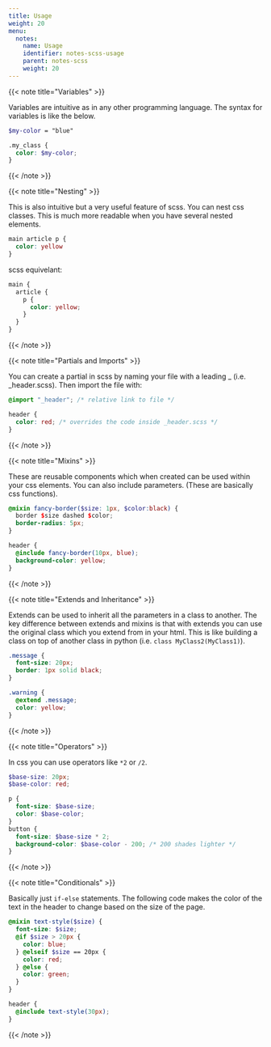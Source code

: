 ```yaml
---
title: Usage
weight: 20
menu:
  notes:
    name: Usage
    identifier: notes-scss-usage
    parent: notes-scss
    weight: 20
---
```


<!-- Variables -->
{{< note title="Variables" >}}

Variables are intuitive as in any other programming language. The syntax for variables is like the below.

```scss
$my-color = "blue"

.my_class {
  color: $my-color;
}
```
{{< /note >}}

<!-- Nesting -->
{{< note title="Nesting" >}}

This is also intuitive but a very useful feature of scss. You can nest css classes. This is much more readable when you have several nested elements.

```css
main article p {
  color: yellow
}
```

scss equivelant:

```scss
main {
  article {
    p {
      color: yellow;
    }
  }
}
```
{{< /note >}}

<!-- Partials and Imports -->
{{< note title="Partials and Imports" >}}

You can create a partial in scss by naming your file with a leading _ (i.e. _header.scss). Then import the file with:

```scss
@import "_header"; /* relative link to file */

header {
  color: red; /* overrides the code inside _header.scss */
}
```

{{< /note >}}

<!-- Mixins -->
{{< note title="Mixins" >}}

These are reusable components which when created can be used within your css elements. You can also include parameters. (These are basically css functions).

```scss
@mixin fancy-border($size: 1px, $color:black) {
  border $size dashed $color;
  border-radius: 5px;
}

header {
  @include fancy-border(10px, blue);
  background-color: yellow;
}
```

{{< /note >}}

<!-- Extends and Inheritance -->
{{< note title="Extends and Inheritance" >}}

Extends can be used to inherit all the parameters in a class to another. The key difference between extends and mixins is that with extends you can use the original class which you extend from in your html. This is like building a class on top of another class in python (i.e. `class MyClass2(MyClass1)`).

```scss
.message {
  font-size: 20px;
  border: 1px solid black;
}

.warning {
  @extend .message;
  color: yellow;
}
```

{{< /note >}}

<!-- Operators -->
{{< note title="Operators" >}}

In css you can use operators like `*2` or `/2`. 

```scss 
$base-size: 20px;
$base-color: red;

p {
  font-size: $base-size;
  color: $base-color;
}
button {
  font-size: $base-size * 2;
  background-color: $base-color - 200; /* 200 shades lighter */
}
```

{{< /note >}}

<!-- Conditionals -->
{{< note title="Conditionals" >}}

Basically just `if-else` statements. The following code makes the color of the text in the header to change based on the size of the page.

```scss
@mixin text-style($size) {
  font-size: $size;
  @if $size > 20px {
    color: blue;
  } @elseif $size == 20px {
    color: red;
  } @else {
    color: green;
  }
}

header {
  @include text-style(30px);
}
```

{{< /note >}}

